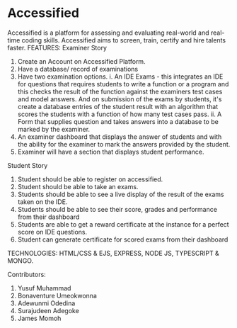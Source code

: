 # Accessified
Accessified is a platform for assessing and evaluating real-world and real-time coding skills. Accessified aims to screen, train, certify and hire talents faster.
FEATURES:
Examiner Story
1. Create an Account on Accessified Platform.
2. Have a database/ record of examinations
3. Have two examination options.
    i. An IDE Exams - this integrates an IDE for questions that requires students to write a function or a program and this checks the  result of the function against the examiners test cases and model answers. And on submission of the exams by students, it's create a database entries of the student result with an algorithm that scores the students with a function of how many test cases pass.
    ii. A Form that supplies question and takes answers into a database to be marked by the examiner.
4. An examiner dashboard that displays the answer of students and with the ability for the examiner to mark the answers provided by the student.
5. Examiner will have a section that displays student performance.


Student Story
1. Student should be able to register on accessified.
2. Student should be able to take an exams.
3. Students should be able to see a live display of the result of the exams taken on the IDE.
4. Students should be able to see their score, grades and performance from their dashboard
5. Students are able to get a reward certificate at the instance for a perfect score on IDE questions.
6. Student can generate certificate for scored exams from their dashboard

TECHNOLOGIES: HTML/CSS & EJS, EXPRESS, NODE JS, TYPESCRIPT & MONGO.

Contributors:
1. Yusuf Muhammad
2. Bonaventure Umeokwonna
3. Adewunmi Odedina 
4. Surajudeen Adegoke 
5. James Momoh 
